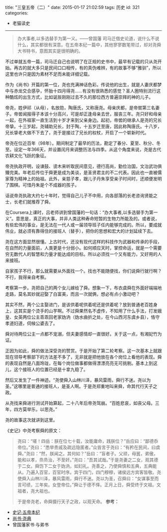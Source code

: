 title: "三皇五帝（二）"
date: 2015-01-17 21:02:59
tags: 历史
id: 321
categories:
  - 老猫读史
---

> 办大事者,以多选替手为第一义。——曾国藩
司马迁借史论道，说什么不说什么，其实都很有深意。在五帝本纪一篇中，其他寥寥数笔带过，却对尧舜大书特书，意图其实是很明确的。

不过单就五帝一篇，司马迁自己也说明了在正规的史书中，最早有记载的只从尧开始。再古的就大多只是民间口口相传，有的真伪难辨，有的故事不够“雅驯”，所以这里也许只是因为素材不足而未能详细记载。

作为《尚书》开篇的第一位，尧也充满神话色彩。传说他的出生，就是人妻庆都梦中与赤龙交合感孕，怀胎十四月得尧……有没有很熟悉的感觉？圣人圈特别流行这种酷炫的出生方式，比如诞辰刚刚过去不久的那位西方普遍崇拜的神的儿子。

帝尧，姓伊祁（从母），名放勋，陶唐氏，又称唐尧。母亲庆都，是帝喾第三名妻子。帝喾闻报得子本该十分高兴，可是却正逢母亲去世，服丧三年。尧只好和母亲一起，在外祖家一直生活到十岁才来到父亲身边。起初，帝喾的继承人是尧的兄长帝挚。十三岁起，尧辅助兄长，封于陶，十五岁迁至唐，因此称陶唐氏。十八岁，兄长挚老大做不下去了，尧于是接过了兄长的权杖，开启了一个崭新时代。

帝尧在位近百年（98年）。期间制定了最早的历法，勘定了春分、夏至、秋分、冬至。设定一年366天，并设置闰月来调整历法与四季。从这个角度来说，尧是古代农耕文化飞跃的象征。

<!--more-->

帝尧执政开明，设谏鼓、谤木来听取民间意见，德行高尚，勤俭治国，文治武功俱臻完美。年老后传位于舜更是成为美谈，是圣贤君主的不二代表。因此也一直被儒家尊为精神上的始祖。此外，亲慈子孝，跟儿子丹朱享受亲子时间时，还顺便发明了围棋。可惜丹朱是个不成器的孩子。

话说帝尧执政大约七十年时，觉得自己儿子不中用，向各部落的长老咨询贤能之士，长老们就推荐了舜。

在Coursera上课时，吕老师讲到曾国藩的一句话：“办大事者,以多选替手为第一义”。意思是，真正的大事，并非人类这种寿命短暂的生物力所能及的。或者说，有些宏伟的事业，是无法在一代人或一届领导班子任内能够完成的。所以，要成就伟业，就必须有靠得住的接班人（替手），把你的思想和宏大的计划延续下去。

尧在这方面显然很懂。上古时代，还没有现代这样的科技作为武器和传承的手段，在自然的力量面前，人类更是十分弱小。如何顺应天时，掌控命运，就是一个需要穷无数代人的智慧和力量才能达成的目标。所以必须找一个又有能力，又好用的人来接班。

自家孩子不行，那么就需要从外面找一个。找也不能随便找，你们说舜行就行啊？不行，我得亲自考察。

考察第一步。尧把自己的两个女儿嫁给了舜。想象一下，布衣虞舜在外面好端端地走路，莫名其妙就迎娶了白富美，而且一次就俩，想必有点小激动吧？

其实不然，两个公主娶进门，是该供着呢供着呢还是供着呢？放到普通老百姓身上，这其实是个烫手的山芋啊。不过舜果然名不虚传，不知用了什么手法，打发娥皇、女英两位公主乖乖回老家妫汭（妫水曲折之处，在今山西河东虞乡县），恪守孝道妇道，伺候公婆去了。

舜对待两位公主一点都不宠溺，但夫妻感情却一直很好。关于这一点，有湘妃竹为证。

正因为如此，舜的做法深受尧的赞赏。于是开始了第二轮考察。这一次基本上就跟现在领导考察部下的方法差不多了，无非就是把他放在各个岗位上看他的表现。舜的表现自然是八面玲珑，在每个岗位做事都做得漂漂亮亮无可挑剔。基本上到这儿，这个接班人的位置已经是十拿九稳了。

然后又发生了一件神迹。“尧使舜入山林川泽，暴风雷雨，舜行不迷。尧以为圣。”这哪里是普通的接班人，是圣人啊。于是尧郑重地叫来舜，命其代行天子之政。

从尧找来舜进行测试开始算起，二十八年后帝尧驾崩。“百姓悲哀，如丧父母。三年，四方莫举乐，以思尧。”

尧的故事这次就讲到这里。

《史记》中尧考察舜的原文：
> 尧曰：“嗟！四岳：朕在位七十载，汝能庸命，践朕位？”岳应曰：“鄙德忝帝位。”尧曰：“悉举贵戚及疏远隐匿者。”众皆言于尧曰：“有矜在民间，曰虞舜。”尧曰：“然，朕闻之。其何如？”岳曰：“盲者子。父顽，母嚚，弟傲，能和以孝，烝烝治，不至奸。”尧曰：“吾其试哉。”于是尧妻之二女，观其德于二女。舜饬下二女于妫汭，如妇礼。尧善之，乃使舜慎和五典，五典能从。乃遍入百官，百官时序。宾于四门，四门穆穆，诸侯远方宾客皆敬。尧使舜入山林川泽，暴风雷雨，舜行不迷。尧以为圣，召舜曰：“女谋事至而言可绩，三年矣。女登帝位。”舜让于德不怿。正月上日，舜受终于文祖。文祖者，尧大祖也。
> 
> 于是帝尧老，命舜摄行天子之政，以观天命。
**参考：**

*   [史记·五帝本纪](http://www.guoxue.com/shibu/24shi/shiji/sj_001.htm)
*   [尚书·尧典](http://www.guoxue.com/jinbu/13jing/shangshu/ss_001.htm)
*   曾国藩家书·与弟书